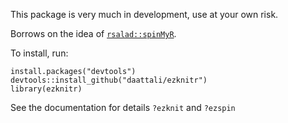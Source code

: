 This package is very much in development, use at your own risk.

Borrows on the idea of [`rsalad::spinMyR`](https://github.com/daattali/rsalad/blob/master/vignettes/spinMyR.md).

To install, run:

```
install.packages("devtools")
devtools::install_github("daattali/ezknitr")
library(ezknitr)
```

See the documentation for details `?ezknit` and `?ezspin`

